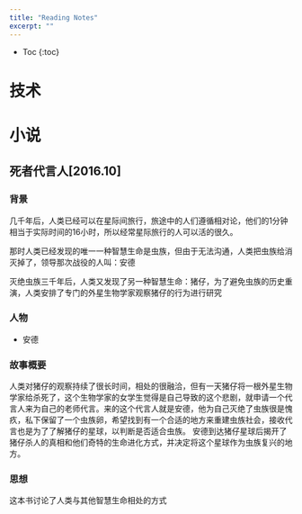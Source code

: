 ```yaml
---
title: "Reading Notes"
excerpt: ""
---
```

* Toc
{:toc}

# 技术

# 小说

## 死者代言人[2016.10]

### 背景

几千年后，人类已经可以在星际间旅行，旅途中的人们遵循相对论，他们的1分钟相当于实际时间的16小时，所以经常星际旅行的人可以活的很久。

那时人类已经发现的唯一一种智慧生命是虫族，但由于无法沟通，人类把虫族给消灭掉了，领导那次战役的人叫：安德

灭绝虫族三千年后，人类又发现了另一种智慧生命：猪仔，为了避免虫族的历史重演，人类安排了专门的外星生物学家观察猪仔的行为进行研究

### 人物

+ 安德

### 故事概要

人类对猪仔的观察持续了很长时间，相处的很融洽，但有一天猪仔将一根外星生物学家给杀死了，这个生物学家的女学生觉得是自己导致的这个悲剧，就申请一个代言人来为自己的老师代言。来的这个代言人就是安德，他为自己灭绝了虫族很是愧疚，私下保留了一个虫族卵，希望找到有一个合适的地方来重建虫族社会，接收代言也是为了了解猪仔的星球，以判断是否适合虫族。
安德到达猪仔星球后揭开了猪仔杀人的真相和他们奇特的生命进化方式，并决定将这个星球作为虫族复兴的地方。

### 思想

这本书讨论了人类与其他智慧生命相处的方式
